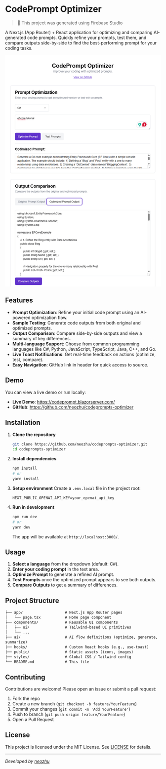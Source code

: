 # CodePrompt Optimizer

> 🚀 This project was generated using Firebase Studio


A Next.js (App Router) + React application for optimizing and comparing AI-generated code prompts. Quickly refine your prompts, test them, and compare outputs side-by-side to find the best-performing prompt for your coding tasks.

![Screenshot of App](docs/screenshot.png)

## Features

- **Prompt Optimization**: Refine your initial code prompt using an AI-powered optimization flow.
- **Sample Testing**: Generate code outputs from both original and optimized prompts.
- **Output Comparison**: Compare side-by-side outputs and view a summary of key differences.
- **Multi-language Support**: Choose from common programming languages like C#, Python, JavaScript, TypeScript, Java, C++, and Go.
- **Live Toast Notifications**: Get real-time feedback on actions (optimize, test, compare).
- **Easy Navigation**: GitHub link in header for quick access to source.

## Demo

You can view a live demo or run locally:

- **Live Demo**: https://codeprompt.blazorserver.com/
- **GitHub**: https://github.com/neozhu/codeprompts-optimizer

## Installation

1. **Clone the repository**
   ```bash
   git clone https://github.com/neozhu/codeprompts-optimizer.git
   cd codeprompts-optimizer
   ```

2. **Install dependencies**
   ```bash
   npm install
   # or
   yarn install
   ```

3. **Setup environment**
   Create a `.env.local` file in the project root:
   ```env
   NEXT_PUBLIC_OPENAI_API_KEY=your_openai_api_key
   ```

4. **Run in development**
   ```bash
   npm run dev
   # or
   yarn dev
   ```

   The app will be available at `http://localhost:3000/`.

## Usage

1. **Select a language** from the dropdown (default: C#).
2. **Enter your coding prompt** in the text area.
3. **Optimize Prompt** to generate a refined AI prompt.
4. **Test Prompts** once the optimized prompt appears to see both outputs.
5. **Compare Outputs** to get a summary of differences.


## Project Structure

```
├── app/                   # Next.js App Router pages
│   └── page.tsx           # Home page component
├── components/            # Reusable UI components
│   ├── ui/                # Tailwind-based UI primitives
│   └── ...
├── ai/                    # AI flow definitions (optimize, generate, summarize)
├── hooks/                 # Custom React hooks (e.g., use-toast)
├── public/                # Static assets (icons, images)
├── styles/                # Global CSS / Tailwind config
└── README.md              # This file
```

## Contributing

Contributions are welcome! Please open an issue or submit a pull request:

1. Fork the repo
2. Create a new branch (`git checkout -b feature/YourFeature`)
3. Commit your changes (`git commit -m 'Add YourFeature'`)
4. Push to branch (`git push origin feature/YourFeature`)
5. Open a Pull Request


## License

This project is licensed under the MIT License. See [LICENSE](LICENSE) for details.

---

_Developed by [neozhu](https://github.com/neozhu)_

